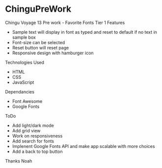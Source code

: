 # ChinguPreWork
Chingu Voyage 13 Pre work - Favorite Fonts Tier 1
Features 
 - Sample text will display in font as typed and reset to default if no text in sample box
 - Font-size can be selected
 - Reset button will reset page
 - Responsive design with hamburger icon 
 
 Technologies Used 
 - HTML
 - CSS
 - JavaScript
 
 Dependancies 
 - Font Awesome
 - Google Fonts
 
ToDo
- Add light/dark mode 
- Add grid view
- Work on responsiveness
- Add search for fonts
- Implenent Google Fonts API and make app scalable with more choices
- Add a back to top button

Thanks Noah

